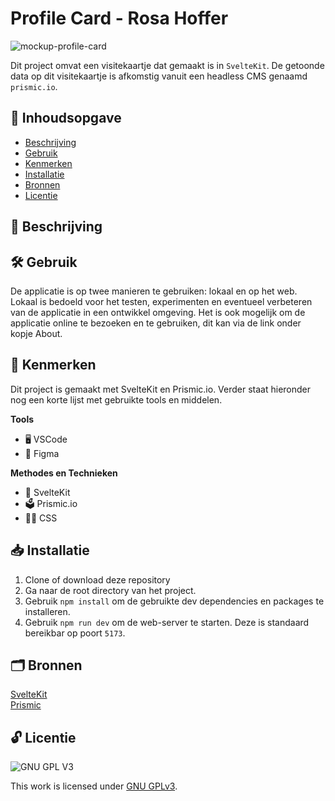 # Profile Card - Rosa Hoffer

![mockup-profile-card](https://github.com/rosahoffer/your-tribe-for-life-profile-card/assets/112861375/1b251594-dd82-4dea-803a-3ddda098aa2a)

Dit project omvat een visitekaartje dat gemaakt is in `SvelteKit`. De getoonde data op dit visitekaartje is afkomstig vanuit een headless CMS genaamd `prismic.io`.

## 📖 Inhoudsopgave

  * [Beschrijving](#beschrijving)
  * [Gebruik](#gebruik)
  * [Kenmerken](#kenmerken)
  * [Installatie](#installatie)
  * [Bronnen](#bronnen)
  * [Licentie](#licentie)
    
## 📄 Beschrijving

## 🛠️ Gebruik

De applicatie is op twee manieren te gebruiken: lokaal en op het web. Lokaal is bedoeld voor het testen, experimenten en eventueel verbeteren van de applicatie in een ontwikkel omgeving. Het is ook mogelijk om de applicatie online te bezoeken en te gebruiken, dit kan via de link onder kopje About.

## 💎 Kenmerken

Dit project is gemaakt met SvelteKit en Prismic.io. Verder staat hieronder nog een korte lijst met gebruikte tools en middelen.

**Tools**

- 🖥️ VSCode
- 🎨 Figma

**Methodes en Technieken**

- 🚀 SvelteKit
- 🗳️ Prismic.io
- 💅🏼 CSS

## 📥 Installatie

1. Clone of download deze repository
2. Ga naar de root directory van het project.
3. Gebruik `npm install` om de gebruikte dev dependencies en packages te installeren.
4. Gebruik `npm run dev` om de web-server te starten. Deze is standaard bereikbar op poort `5173`.

## 🗂️ Bronnen

[SvelteKit](https://kit.svelte.dev/)
<br>
[Prismic](https://prismic.io/)
<br>
## 🔓 Licentie

![GNU GPL V3](https://www.gnu.org/graphics/gplv3-127x51.png)

This work is licensed under [GNU GPLv3](./LICENSE).
